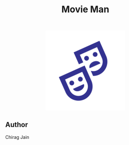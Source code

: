 <h1 align="center"> Movie Man </h1> <br>
<p align="center">
  <img alt="Movie Man" title="Movie Man" src="./readme/logo.png" width="250">
</p>

## Author
Chirag Jain